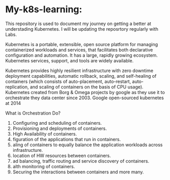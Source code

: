 # My-k8s-learning:

This repository is used to document my journey on getting a better at understading Kubernetes. I will be updating the reposrtory regularly with Labs.

Kubernetes is a portable, extensible, open source platform for managing containerized workloads and services, that facilitates both declarative configuration and automation. It has a large, rapidly growing ecosystem. Kubernetes services, support, and tools are widely available.

Kubernetes provides highly resilient infrastructure with zero downtime deployment capabilities, automatic rollback, scaling, and self-healing of containers (which consists of auto-placement, auto-restart, auto-replication, and scaling of containers on the basis of CPU usage).
Kubernetes created from Borg & Omega projects by google as they use it to orchestrate they data center since 2003.
Google open-sourced kubernetes at 2014

What is Orchestration Do?
1. Configuring and scheduling of containers.
2. Provisioning and deployments of containers.
3. High Availability of containers.
4. figuration of the applications that run in containers.
5. aling of containers to equally balance the application workloads across infrastructure.
6. location of HW resources between containers.
7. ad balancing, traffic routing and service discovery of containers.
8. alth monitoring of containers.
9. Securing the interactions between containers and more many.
